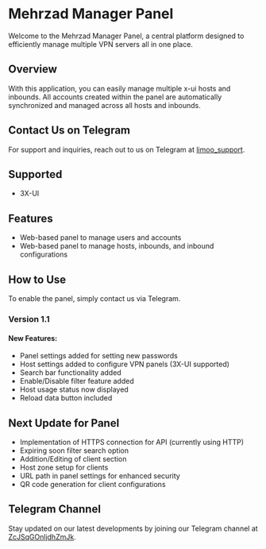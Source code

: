 # Mehrzad Manager Panel

Welcome to the Mehrzad Manager Panel, a central platform designed to efficiently manage multiple VPN servers all in one place.

## Overview
With this application, you can easily manage multiple x-ui hosts and inbounds. All accounts created within the panel are automatically synchronized and managed across all hosts and inbounds.

## Contact Us on Telegram
For support and inquiries, reach out to us on Telegram at [limoo_support](https://t.me/limoo_support).

## Supported
- 3X-UI

## Features
- Web-based panel to manage users and accounts
- Web-based panel to manage hosts, inbounds, and inbound configurations

## How to Use
To enable the panel, simply contact us via Telegram.

### Version 1.1
#### New Features:
- Panel settings added for setting new passwords
- Host settings added to configure VPN panels (3X-UI supported)
- Search bar functionality added
- Enable/Disable filter feature added
- Host usage status now displayed
- Reload data button included

## Next Update for Panel
- Implementation of HTTPS connection for API (currently using HTTP)
- Expiring soon filter search option
- Addition/Editing of client section
- Host zone setup for clients
- URL path in panel settings for enhanced security
- QR code generation for client configurations

## Telegram Channel
Stay updated on our latest developments by joining our Telegram channel at [ZcJSqGOnljdhZmJk](https://t.me/+ZcJSqGOnljdhZmJk).
